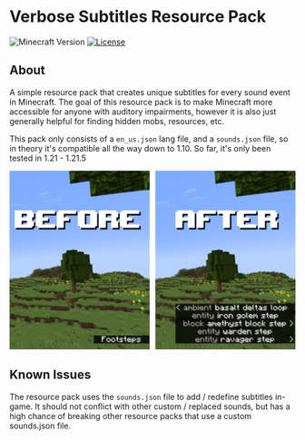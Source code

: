 # Verbose Subtitles Resource Pack
![Minecraft Version](https://img.shields.io/badge/Minecraft%20Version-1.21.5-blue?style=flat-square)
[![License](https://img.shields.io/github/license/FlamedDogo99/VerboseSubtitles?style=flat-square)](https://github.com/FlamedDogo99/VerboseSubtitles/blob/main/LICENSE)

## About

A simple resource pack that creates unique subtitles for every sound event in Minecraft. The goal of this resource pack is to make Minecraft more accessible for anyone with auditory impairments, however it is also just generally helpful for finding hidden mobs, resources, etc.

This pack only consists of a `en_us.json` lang file, and a `sounds.json` file, so in theory it's compatible all the way down to 1.10. So far, it's only been tested in 1.21 - 1.21.5

<div align="center">

![Armor](screenshots/preview.png)

</div>

## Known Issues

The resource pack uses the `sounds.json` file to add / redefine subtitles in-game. It should not conflict with other custom / replaced sounds, but has a high chance of breaking other resource packs that use a custom sounds.json file. 
